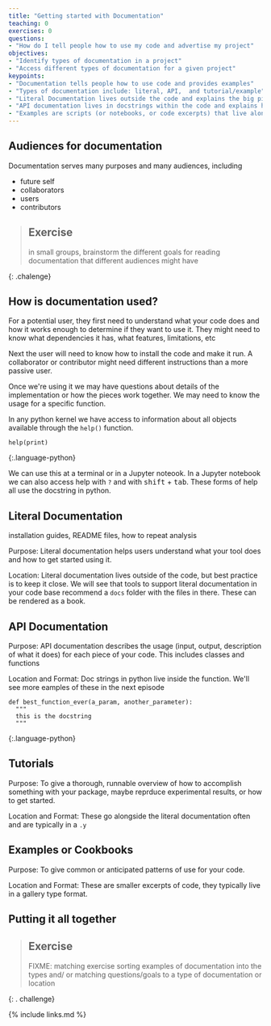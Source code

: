 ```yaml
---
title: "Getting started with Documentation"
teaching: 0
exercises: 0
questions:
- "How do I tell people how to use my code and advertise my project"
objectives:
- "Identify types of documentation in a project"
- "Access different types of documentation for a given project"
keypoints:
- "Documentation tells people how to use code and provides examples"
- "Types of documentation include: literal, API,  and tutorial/example"
- "Literal Documentation lives outside the code and explains the big picture ideas of the project and how to get it ste up"
- "API documentation lives in docstrings within the code and explains how to use functions in detail"
- "Examples are scripts (or notebooks, or code excerpts) that live alongside the project and connect between the details and the common tasks."
---
```




## Audiences for documentation

Documentation serves many purposes and many audiences, including

 - future self
 - collaborators
 - users
 - contributors


> ## Exercise
> in small groups, brainstorm the different goals for reading documentation that different audiences might have
>
{: .chalenge}


## How is documentation used?

For a potential user, they first need to understand what your code does and how it works enough to determine if they want to use it.  They might need to know what dependencies it has, what features, limitations, etc

Next the user will need to know how to install the code and make it run. A collaborator or contributor might need different instructions than a more passive user.

Once we're using it we may have questions about details of the implementation or how the pieces work together.  We may need to know the usage for a specific function.

In any python kernel we have access to information about all objects available through the `help()` function.

~~~
help(print)
~~~
{:.language-python}

We can use this at a terminal or in a Jupyter noteook.  In a Jupyter notebook we can also access help with `?` and with <kbd>shift</kbd> + <kbd>tab</kbd>. These forms of help all use the docstring in python.  


<!-- Introducing documentation and motivation
Take an analysis, extract a piece
To a function
Doc
Then show help -->

## Literal Documentation

installation guides, README files, how to repeat analysis

Purpose: Literal documentation helps users understand what your tool does and how to get started using it.

Location: Literal documentation lives outside of the code, but best practice is to keep it close. We will see that tools to support literal documentation in your code base recommend a `docs` folder with the files in there.  These can be rendered as a book.

## API Documentation

Purpose: API documentation describes the usage (input, output, description of what it does) for each piece of your code.  This includes classes and functions

Location and Format: Doc strings in python live inside the function. We'll see more eamples of these in the next episode

~~~
def best_function_ever(a_param, another_parameter):
  """
  this is the docstring
  """
~~~
{:.language-python}


## Tutorials

Purpose: To give a thorough, runnable overview of how to accomplish something with your package, maybe reprduce experimental results, or how to get started.  

Location and Format: These go alongside the literal documentation often and are typically in a `.y`

## Examples or Cookbooks

Purpose: To give common or anticipated patterns of use for your code.

Location and Format: These are smaller excerpts of code, they typically live in a gallery type format.  


## Putting it all together

> ## Exercise
> FIXME: matching exercise sorting examples of documentation into the types and/ or matching questions/goals to a type of documentation or location
>
{: . challenge}

{% include links.md %}
